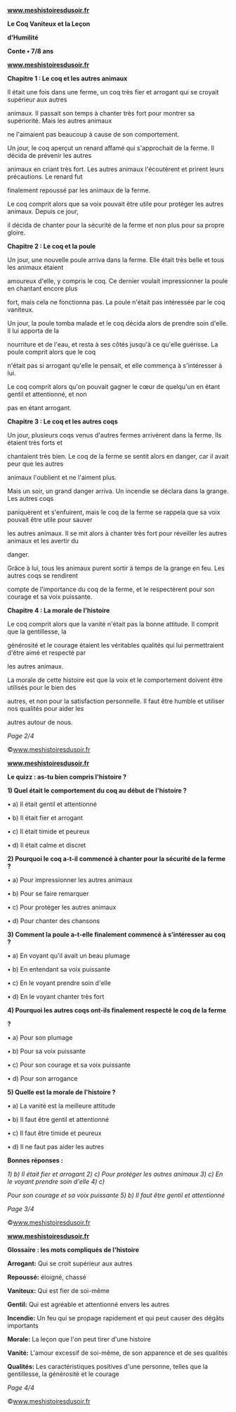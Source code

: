 ﻿<a name="br1"></a> 

**www.meshistoiresdusoir.fr**

**Le Coq Vaniteux et la Leçon**

**d'Humilité**

**Conte • 7/8 ans**



<a name="br2"></a> 

**www.meshistoiresdusoir.fr**

**Chapitre 1 : Le coq et les autres animaux**

Il était une fois dans une ferme, un coq très fier et arrogant qui se croyait supérieur aux autres

animaux. Il passait son temps à chanter très fort pour montrer sa supériorité. Mais les autres animaux

ne l'aimaient pas beaucoup à cause de son comportement.

Un jour, le coq aperçut un renard affamé qui s'approchait de la ferme. Il décida de prévenir les autres

animaux en criant très fort. Les autres animaux l'écoutèrent et prirent leurs précautions. Le renard fut

finalement repoussé par les animaux de la ferme.

Le coq comprit alors que sa voix pouvait être utile pour protéger les autres animaux. Depuis ce jour,

il décida de chanter pour la sécurité de la ferme et non plus pour sa propre gloire.

**Chapitre 2 : Le coq et la poule**

Un jour, une nouvelle poule arriva dans la ferme. Elle était très belle et tous les animaux étaient

amoureux d'elle, y compris le coq. Ce dernier voulait impressionner la poule en chantant encore plus

fort, mais cela ne fonctionna pas. La poule n'était pas intéressée par le coq vaniteux.

Un jour, la poule tomba malade et le coq décida alors de prendre soin d'elle. Il lui apporta de la

nourriture et de l'eau, et resta à ses côtés jusqu'à ce qu'elle guérisse. La poule comprit alors que le coq

n'était pas si arrogant qu'elle le pensait, et elle commença à s'intéresser à lui.

Le coq comprit alors qu'on pouvait gagner le cœur de quelqu'un en étant gentil et attentionné, et non

pas en étant arrogant.

**Chapitre 3 : Le coq et les autres coqs**

Un jour, plusieurs coqs venus d'autres fermes arrivèrent dans la ferme. Ils étaient très forts et

chantaient très bien. Le coq de la ferme se sentit alors en danger, car il avait peur que les autres

animaux l'oublient et ne l'aiment plus.

Mais un soir, un grand danger arriva. Un incendie se déclara dans la grange. Les autres coqs

paniquèrent et s'enfuirent, mais le coq de la ferme se rappela que sa voix pouvait être utile pour sauver

les autres animaux. Il se mit alors à chanter très fort pour réveiller les autres animaux et les avertir du

danger.

Grâce à lui, tous les animaux purent sortir à temps de la grange en feu. Les autres coqs se rendirent

compte de l'importance du coq de la ferme, et le respectèrent pour son courage et sa voix puissante.

**Chapitre 4 : La morale de l'histoire**

Le coq comprit alors que la vanité n'était pas la bonne attitude. Il comprit que la gentillesse, la

générosité et le courage étaient les véritables qualités qui lui permettraient d'être aimé et respecté par

les autres animaux.

La morale de cette histoire est que la voix et le comportement doivent être utilisés pour le bien des

autres, et non pour la satisfaction personnelle. Il faut être humble et utiliser nos qualités pour aider les

autres autour de nous.

*Page 2/4*

©www.meshistoiresdusoir.fr



<a name="br3"></a> 

**www.meshistoiresdusoir.fr**

**Le quizz : as-tu bien compris l'histoire ?**

**1) Quel était le comportement du coq au début de l'histoire ?**

• a) Il était gentil et attentionné

• b) Il était fier et arrogant

• c) Il était timide et peureux

• d) Il était calme et discret

**2) Pourquoi le coq a-t-il commencé à chanter pour la sécurité de la ferme ?**

• a) Pour impressionner les autres animaux

• b) Pour se faire remarquer

• c) Pour protéger les autres animaux

• d) Pour chanter des chansons

**3) Comment la poule a-t-elle finalement commencé à s'intéresser au coq ?**

• a) En voyant qu'il avait un beau plumage

• b) En entendant sa voix puissante

• c) En le voyant prendre soin d'elle

• d) En le voyant chanter très fort

**4) Pourquoi les autres coqs ont-ils finalement respecté le coq de la ferme**

**?**

• a) Pour son plumage

• b) Pour sa voix puissante

• c) Pour son courage et sa voix puissante

• d) Pour son arrogance

**5) Quelle est la morale de l'histoire ?**

• a) La vanité est la meilleure attitude

• b) Il faut être gentil et attentionné

• c) Il faut être timide et peureux

• d) Il ne faut pas aider les autres

**Bonnes réponses :**

*1) b) Il était fier et arrogant 2) c) Pour protéger les autres animaux 3) c) En le voyant prendre soin d'elle 4) c)*

*Pour son courage et sa voix puissante 5) b) Il faut être gentil et attentionné*

*Page 3/4*

©www.meshistoiresdusoir.fr



<a name="br4"></a> 

**www.meshistoiresdusoir.fr**

**Glossaire : les mots compliqués de l'histoire**

**Arrogant:** Qui se croit supérieur aux autres

**Repoussé:** éloigné, chassé

**Vaniteux:** Qui est fier de soi-même

**Gentil:** Qui est agréable et attentionné envers les autres

**Incendie:** Un feu qui se propage rapidement et qui peut causer des dégâts importants

**Morale:** La leçon que l'on peut tirer d'une histoire

**Vanité:** L'amour excessif de soi-même, de son apparence et de ses qualités

**Qualités:** Les caractéristiques positives d'une personne, telles que la gentillesse, la générosité et le courage

*Page 4/4*

©www.meshistoiresdusoir.fr

